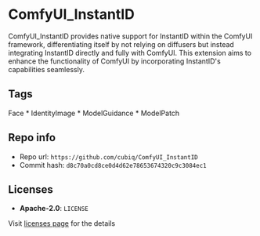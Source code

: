 # ComfyUI_InstantID
ComfyUI_InstantID provides native support for InstantID within the ComfyUI framework, differentiating itself by not relying on diffusers but instead integrating InstantID directly and fully with ComfyUI. This extension aims to enhance the functionality of ComfyUI by incorporating InstantID's capabilities seamlessly.

## Tags
Face * IdentityImage * ModelGuidance * ModelPatch

## Repo info
- Repo url: `https://github.com/cubiq/ComfyUI_InstantID`
- Commit hash: `d8c70a0cd8ce0d4d62e78653674320c9c3084ec1`

## Licenses
- **Apache-2.0**: `LICENSE`

Visit [licenses page](licenses.md) for the details
